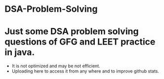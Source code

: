 # DSA-Problem-Solving

# Just some DSA problem solving questions of GFG and LEET practice in java. 
* It is not optimized and may be not efficient.
* Uploading here to access it from any where and to improve github stats.
